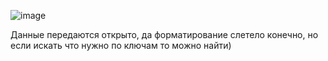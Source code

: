 ![image](https://user-images.githubusercontent.com/41470575/210210448-29c085b3-2604-45d2-809d-acf0a53d16db.png)

Данные передаются открыто, да форматирование слетело конечно, но если искать что нужно по ключам то можно найти)
